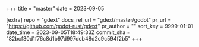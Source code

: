 +++
title = "master"
date = 2023-09-05

[extra]
repo = "gdext"
docs_rel_url = "gdext/master/godot"
pr_url = "https://github.com/godot-rust/gdext"
pr_author = ""
sort_key = 9999-01-01
date_time = 2023-09-05T18:49:33Z
commit_sha = "82bcf30d1f76c8d1b97d997dcb48d2c9c594f2b5"
+++


